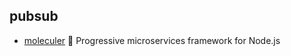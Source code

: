 ## pubsub

- [moleculer](https://github.com/moleculerjs/moleculer) :rocket: Progressive microservices framework for Node.js